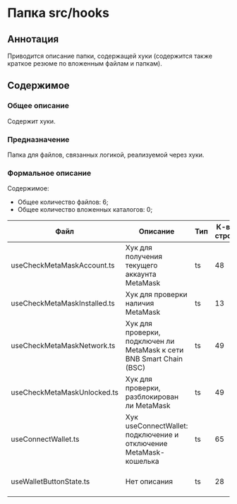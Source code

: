 # Папка src/hooks

## Аннотация

Приводится описание папки, содержащей хуки (содержится также
краткое резюме по вложенным файлам и папкам).

## Содержимое

### Общее описание

Содержит хуки.

### Предназначение

Папка для файлов, связанных логикой, реализуемой через хуки.

### Формальное описание

Содержимое:
* Общее количество файлов: 6;
* Общее количество вложенных каталогов: 0;

| Файл                         | Описание                                                             | Тип | К-во строк | Последнее изменение | Звезды    |
|------------------------------|----------------------------------------------------------------------|-----|------------|---------------------|-----------|
| useCheckMetaMaskAccount.ts   | Хук для получения текущего аккаунта MetaMask                         | ts  | 48         | 2025-05-14 21:18:12 | ★★★☆☆     |
| useCheckMetaMaskInstalled.ts | Хук для проверки наличия MetaMask                                    | ts  | 13         | 2025-05-14 17:09:37 | ★★☆☆☆     |
| useCheckMetaMaskNetwork.ts   | Хук для проверки, подключен ли MetaMask к сети BNB Smart Chain (BSC) | ts  | 49         | 2025-05-14 19:38:42 | ★★★☆☆     |
| useCheckMetaMaskUnlocked.ts  | Хук для проверки, разблокирован ли MetaMask                          | ts  | 49         | 2025-05-14 19:18:01 | ★★★☆☆     |
| useConnectWallet.ts          | Хук useConnectWallet: подключение и отключение MetaMask-кошелька     | ts  | 65         | 2025-05-19 18:45:20 | Нет звезд |
| useWalletButtonState.ts      | Нет описания                                                         | ts  | 28         | 2025-05-19 21:04:37 | Нет звезд |

